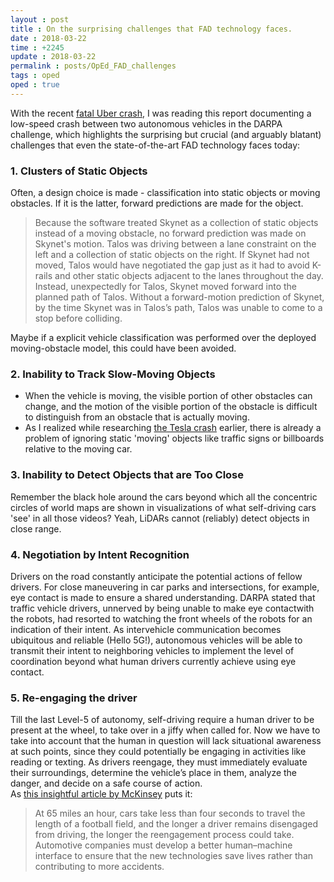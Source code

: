 ```yaml
---
layout : post
title : On the surprising challenges that FAD technology faces.
date : 2018-03-22
time : +2245
update : 2018-03-22
permalink : posts/OpEd_FAD_challenges
tags : oped
oped : true
---
```


With the recent [fatal Uber crash](OpEd_Uber), I was reading this report documenting a low-speed crash between two autonomous vehicles in the DARPA challenge, which highlights the surprising but crucial (and arguably blatant) challenges that even the state-of-the-art FAD technology faces today:

### 1. Clusters of Static Objects    

Often, a design choice is made - classification into static objects or moving obstacles. If it is the latter, forward predictions are made for the object. 
> Because the software treated Skynet as a collection of static objects instead of a moving obstacle, no forward prediction was made on Skynet's motion. Talos was driving between a lane constraint on the left and a collection of static objects on the right. If Skynet had not moved, Talos would have negotiated the gap just as it had to avoid K-rails and other static objects adjacent to the lanes throughout the day. Instead, unexpectedly for Talos, Skynet moved forward into the planned path of Talos. Without a forward-motion prediction of Skynet, by the time Skynet was in Talos’s path, Talos was unable to come to a stop before colliding.    

Maybe if a explicit vehicle classification was performed over the deployed moving-obstacle model, this could have been avoided.

### 2. Inability to Track Slow-Moving Objects    

- When the vehicle is moving, the visible portion of other obstacles can change, and the motion of the visible portion of the obstacle is difficult to distinguish from an obstacle that is actually moving. 
- As I realized while researching [the Tesla crash](OpEd_Tesla) earlier, there is already a problem of ignoring static 'moving' objects like traffic signs or billboards relative to the moving car.   

### 3. Inability to Detect Objects that are Too Close     

Remember the black hole around the cars beyond which all the concentric circles of world maps are shown in visualizations of what self-driving cars 'see' in all those videos? Yeah, LiDARs cannot (reliably) detect objects in close range. 

### 4. Negotiation by Intent Recognition

Drivers on the road constantly anticipate the potential  actions  of  fellow  drivers. For close maneuvering in car parks and intersections, for example, eye contact is made to ensure a shared  understanding. DARPA stated that traffic vehicle drivers, unnerved by being unable to make eye contactwith  the robots, had resorted to watching the front wheels of the robots for an  indication of their intent. As intervehicle communication becomes ubiquitous and reliable (Hello 5G!), autonomous vehicles will be able to transmit their intent to neighboring vehicles to implement the level of coordination beyond what human drivers currently achieve using eye contact.

### 5. Re-engaging the driver
Till the last Level-5 of autonomy, self-driving require a human driver to be present at the wheel, to take over in a jiffy when called for. Now we have to take into account that the human in question will lack situational awareness at such points, since they could potentially be engaging in activities like reading or texting. As drivers reengage, they must immediately evaluate their surroundings, determine the vehicle’s place in them, analyze the danger, and decide on a safe course of action.  
As [this insightful article by McKinsey](https://www.mckinsey.com/industries/automotive-and-assembly/our-insights/self-driving-car-technology-when-will-the-robots-hit-the-road) puts it:
> At 65 miles an hour, cars take less than four seconds to travel the length of a football field, and the longer a driver remains disengaged from driving, the longer the reengagement process could take. Automotive companies must develop a better human–machine interface to ensure that the new technologies save lives rather than contributing to more accidents.
